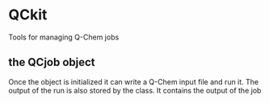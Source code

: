 # QCkit
Tools for managing Q-Chem jobs

the QCjob object
----------------
Once the object is initialized it can write a Q-Chem input file and run it.
The output of the run is also stored by the class. It contains the output of the job
